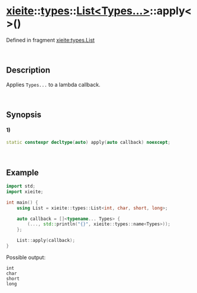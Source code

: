 # [xieite](../../../../../xieite.md)\:\:[types](../../../../../types.md)\:\:[List<Types...>](../../../list.md)\:\:apply\<\>\(\)
Defined in fragment [xieite:types.List](../../../../../../src/types/list.cpp)

&nbsp;

## Description
Applies `Types...` to a lambda callback.

&nbsp;

## Synopsis
#### 1)
```cpp
static constexpr decltype(auto) apply(auto callback) noexcept;
```

&nbsp;

## Example
```cpp
import std;
import xieite;

int main() {
    using List = xieite::types::List<int, char, short, long>;

    auto callback = []<typename... Types> {
        (..., std::println("{}", xieite::types::name<Types>));
    };

    List::apply(callback);
}
```
Possible output:
```
int
char
short
long
```
